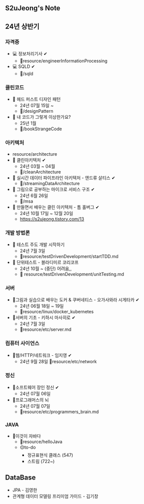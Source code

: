 S2uJeong's Note
---
## 24년 상반기
### 자격증
- 💻 정보처리기사 ✔
  - 📁resource/engineerInformationProcessing
- 💻 SQLD ✔
  - 📁/sqld
### 클린코드
- 📒 헤드 퍼스트 디자인 패턴
  - 24년 07월 15일 ~
  - 📁/designPattern
- 📒 내 코드가 그렇게 이상한가요?
  - 25년 1월
  - 📁/bookStrangeCode
### 아키텍처
- resource/architecture
- 📒 클린아키텍처 ✔
  - 24년 03월 ~ 04월 
  - 📁/cleanArchitecture
- 📒 실시간 데이터 파이프라인 아키텍처 - 앤드류 살티스 ✔
  - 📁/streamingDataArchitecture
- 📒 그림으로 공부하는 마이크로 서비스 구조 ✔
  - 24년 6월 26일  
  - 📁/msa
- 📒 만들면서 배우는 클린 아키텍처 - 톰 홀버그 ✔
  - 24년 10월 17일 ~ 12월 20일
  - https://s2ujeong.tistory.com/13
### 개발 방법론
- 📒 테스트 주도 개발 시작하기 
  - 24년 7월 3일 
  - 📁resource/testDrivenDevelopment/startTDD.md
- 📒 단위테스트 - 블라디미르 코리코프
  - 24년 10월 ~ (중단) 어려움,,
  - 📁 resource/testDrivenDevelopment/unitTesting.md
### 서버
- 📒그림과 실습으로 배우는 도커 & 쿠버네티스 - 오가사와라 시게타카 ✔
  - 24년 06월 18일 ~ 19일 
  - 📁resource/linux/docker_kubernetes
- 📒서버의 기초 - 키하시 마사히로 ✔
  - 24년 7월 3일
  - 📁resource/etc/server.md
### 컴퓨터 사이언스
- 📒웹/HTTP/네트워크 - 임지영 ✔
  - 24년 9월 28일
  📁resource/etc/network
### 정신
- 📒소프트웨어 장인 정신 ✔
  - 24년 07월 06일 
- 📒프로그래머스의 뇌
  - 24년 07월 07일 
  - 📁resource/etc/programmers_brain.md
### JAVA
- 📒이것이 자바다
  - 📁resource/helloJava
  - 🟡to-do
    - 정규표현식 클래스 (547)
    - 스트림 (722~)
## DataBase
- JPA - 김영한
- 관계형 데이터 모델링 프리미엄 가이드 - 김기창 